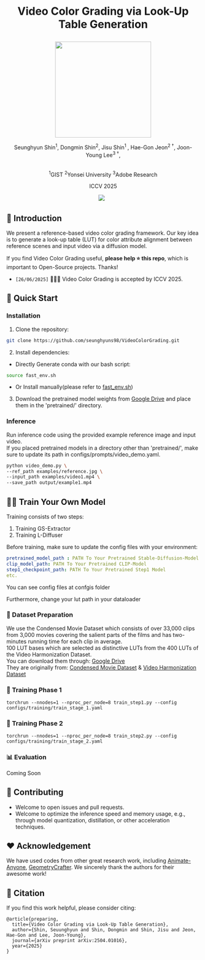 # <p align=center> **Video Color Grading via Look-Up Table Generation** </p>
<div align="center">
<img src='assets/teaser.png' style="height:250px"></img>
<br>

Seunghyun Shin<sup>1</sup>, 
Dongmin Shin<sup>2</sup>, 
Jisu Shin<sup>1 </sup>, 
Hae-Gon Jeon<sup>2 &dagger;</sup>, 
Joon-Young Lee<sup>3 &dagger;</sup>, 

<br>
<sup>1</sup>GIST
<sup>2</sup>Yonsei University
<sup>3</sup>Adobe Research

ICCV 2025

 <a href='https://arxiv.org'><img src='https://img.shields.io/badge/arXiv-2504.01016-b31b1b.svg'></a> &nbsp;
</div>

## 📝 Introduction

We present a reference-based video color grading framework. Our key idea is to generate a look-up table (LUT) for color attribute alignment between reference scenes and input video via a diffusion model.

If you find Video Color Grading useful, **please help ⭐ this repo**, which is important to Open-Source projects. Thanks!

- `[26/06/2025]` 🎉🎉🎉 Video Color Grading is accepted by ICCV 2025.


## 🚀 Quick Start

### Installation
1. Clone the repository:
```bash
git clone https://github.com/seunghyuns98/VideoColorGrading.git
```
2. Install dependencies:
- Directly Generate conda with our bash script: 
```bash
source fast_env.sh
```
- Or Install manually(please refer to [fast_env.sh](fast_env.sh))

3. Download the pretrained model weights from [Google Drive](https://drive.google.com/drive/folders/1NpWXjQxo6ZdOVdSoCzVhCik58WMXXqqC?usp=sharing) and place them in the 'pretrained/' directory.

### Inference

Run inference code using the provided example reference image and input video. \
If you placed pretrained models in a directory other than 'pretrained/', make sure to update its path in configs/prompts/video_demo.yaml.

```bash
python video_demo.py \
--ref_path examples/reference.jpg \
--input_path examples/video1.mp4 \
--save_path output/example1.mp4 
```

## 🏋️‍♂️ Train Your Own Model

Training consists of two steps:
1. Training GS-Extractor
2. Training L-Diffuser 

Before training, make sure to update the config files with your environment:
```yaml
pretrained_model_path : PATH To Your Pretrained Stable-Diffusion-Model
clip_model_path: PATH To Your Pretrained CLIP-Model
step1_checkpoint_path: PATH To Your Pretrained Step1 Model
etc.
```
You can see config files at confgis folder 

Furthermore, change your lut path in your dataloader

### 📁 Dataset Preparation
We use the Condensed Movie Dataset which consists of over 33,000 clips from 3,000 movies covering the salient parts of the films and has two-minutes running time for each clip in average. \
100 LUT bases which are selected as distinctive LUTs from the $400$ LUTs of the Video Harmonization Dataset. \
You can download them through: [Google Drive](https://drive.google.com/file/d/1iHljoQGH1OGNC-yWGX8XUcR6hip8_4zt/view?usp=sharing) \
They are originally from: [Condensed Movie Dataset](https://www.robots.ox.ac.uk/~vgg/data/condensed-movies) & [Video Harmonization Dataset](https://github.com/bcmi/Video-Harmonization-Dataset-HYouTube)

### 🔧 Training Phase 1

```commandline
torchrun --nnodes=1 --nproc_per_node=8 train_step1.py --config configs/training/train_stage_1.yaml
```

### 🔧 Training Phase 2

```commandline
torchrun --nnodes=1 --nproc_per_node=8 train_step2.py --config configs/training/train_stage_2.yaml
```

### 📊 Evaluation

Coming Soon

## 🤝 Contributing

- Welcome to open issues and pull requests.
- Welcome to optimize the inference speed and memory usage, e.g., through model quantization, distillation, or other acceleration techniques.

## ❤️ Acknowledgement

We have used codes from other great research work, including [Animate-Anyone](https://github.com/guoqincode/Open-AnimateAnyone), [GeometryCrafter](https://github.com/TencentARC/GeometryCrafter). We sincerely thank the authors for their awesome work!

## 📜 Citation

If you find this work helpful, please consider citing:

```BibTeXw
@article{preparing,
  title={Video Color Grading via Look-Up Table Generation},
  author={Shin, Seuunghyun and Shin, Dongmin and Shin, Jisu and Jeon, Hae-Gon and Lee, Joon-Young},
  journal={arXiv preprint arXiv:2504.01016},
  year={2025}
}
```
